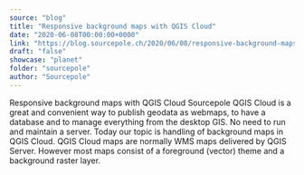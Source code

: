 ```yaml
---
source: "blog"
title: "Responsive background maps with QGIS Cloud"
date: "2020-06-08T00:00:00+0000"
link: "https://blog.sourcepole.ch/2020/06/08/responsive-background-maps-with-qgis-cloud/"
draft: "false"
showcase: "planet"
folder: "sourcepole"
author: "Sourcepole"
---
```


Responsive background maps with QGIS Cloud
Sourcepole QGIS Cloud is a great and convenient way to publish geodata as webmaps, to have a database and to manage everything from the desktop GIS. No need to run and maintain a server.
Today our topic is handling of background maps in QGIS Cloud. QGIS Cloud maps are normally WMS maps delivered by QGIS Server. However most maps consist of a foreground (vector) theme and a background raster layer.
